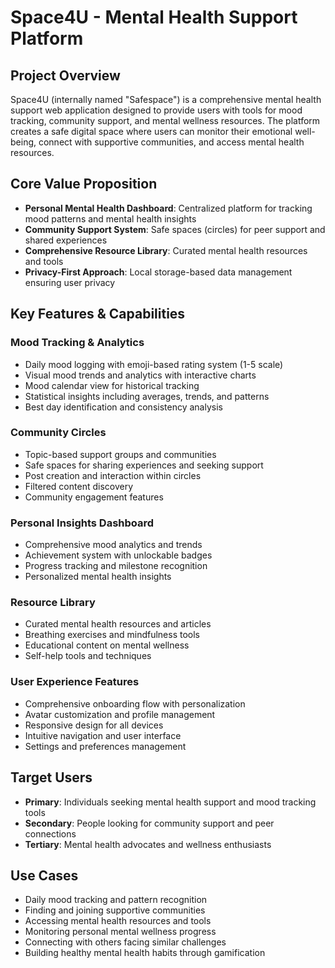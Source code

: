 # Space4U - Mental Health Support Platform

## Project Overview
Space4U (internally named "Safespace") is a comprehensive mental health support web application designed to provide users with tools for mood tracking, community support, and mental wellness resources. The platform creates a safe digital space where users can monitor their emotional well-being, connect with supportive communities, and access mental health resources.

## Core Value Proposition
- **Personal Mental Health Dashboard**: Centralized platform for tracking mood patterns and mental health insights
- **Community Support System**: Safe spaces (circles) for peer support and shared experiences
- **Comprehensive Resource Library**: Curated mental health resources and tools
- **Privacy-First Approach**: Local storage-based data management ensuring user privacy

## Key Features & Capabilities

### Mood Tracking & Analytics
- Daily mood logging with emoji-based rating system (1-5 scale)
- Visual mood trends and analytics with interactive charts
- Mood calendar view for historical tracking
- Statistical insights including averages, trends, and patterns
- Best day identification and consistency analysis

### Community Circles
- Topic-based support groups and communities
- Safe spaces for sharing experiences and seeking support
- Post creation and interaction within circles
- Filtered content discovery
- Community engagement features

### Personal Insights Dashboard
- Comprehensive mood analytics and trends
- Achievement system with unlockable badges
- Progress tracking and milestone recognition
- Personalized mental health insights

### Resource Library
- Curated mental health resources and articles
- Breathing exercises and mindfulness tools
- Educational content on mental wellness
- Self-help tools and techniques

### User Experience Features
- Comprehensive onboarding flow with personalization
- Avatar customization and profile management
- Responsive design for all devices
- Intuitive navigation and user interface
- Settings and preferences management

## Target Users
- **Primary**: Individuals seeking mental health support and mood tracking tools
- **Secondary**: People looking for community support and peer connections
- **Tertiary**: Mental health advocates and wellness enthusiasts

## Use Cases
- Daily mood tracking and pattern recognition
- Finding and joining supportive communities
- Accessing mental health resources and tools
- Monitoring personal mental wellness progress
- Connecting with others facing similar challenges
- Building healthy mental health habits through gamification